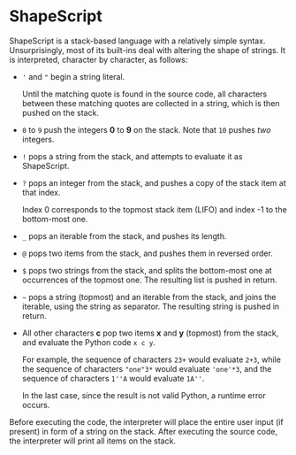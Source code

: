 # ShapeScript

ShapeScript is a stack-based language with a relatively simple syntax. Unsurprisingly, most of its built-ins deal with altering the shape of strings. It is interpreted, character by character, as follows:

* `'` and `"` begin a string literal.

  Until the matching quote is found in the source code, all characters between these matching quotes are collected in a string, which is then pushed on the stack.

* `0` to `9` push the integers **0** to **9** on the stack. Note that `10` pushes *two* integers.

* `!` pops a string from the stack, and attempts to evaluate it as ShapeScript.

* `?` pops an integer from the stack, and pushes a copy of the stack item at that index.

  Index 0 corresponds to the topmost stack item (LIFO) and index -1 to the bottom-most one.

* `_` pops an iterable from the stack, and pushes its length.

* `@` pops two items from the stack, and pushes them in reversed order.

* `$` pops two strings from the stack, and splits the bottom-most one at occurrences of the topmost one. The resulting list is pushed in return.

* `~` pops a string (topmost) and an iterable from the stack, and joins the iterable, using the string as separator. The resulting string is pushed in return.

* All other characters **c** pop two items **x** and **y** (topmost) from the stack, and  evaluate the Python code `x c y`.

  For example, the sequence of characters `23+` would evaluate `2+3`, while the sequence of characters `"one"3*` would evaluate `'one'*3`, and the sequence of characters `1''A` would evaluate `1A''`.

  In the last case, since the result is not valid Python, a runtime error occurs.

Before executing the code, the interpreter will place the entire user input (if present) in form of a string on the stack. After executing the source code, the interpreter will print all items on the stack.
